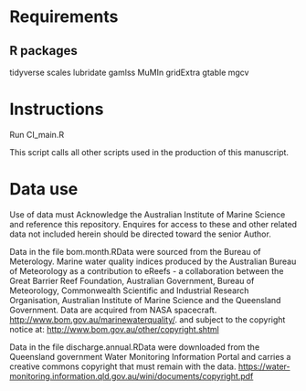 Requirements
================

R packages
---------------
tidyverse
scales
lubridate
gamlss
MuMIn
gridExtra
gtable
mgcv

Instructions
================

Run CI_main.R

This script calls all other scripts used in the production of this manuscript.

Data use
================
Use of data must Acknowledge the Australian Institute of Marine Science and reference this repository. Enquires for access to these and other related data not included herein should be directed toward the senior Author. 

Data in the file bom.month.RData were sourced from the Bureau of Meterology. Marine water quality indices produced by the Australian Bureau of Meteorology as a contribution to eReefs - a collaboration between the Great Barrier Reef Foundation, Australian Government, Bureau of Meteorology, Commonwealth Scientific and Industrial Research Organisation, Australian Institute of Marine Science and the Queensland Government. Data are acquired from NASA spacecraft. http://www.bom.gov.au/marinewaterquality/. and subject to the copyright notice at: http://www.bom.gov.au/other/copyright.shtml

Data in the file discharge.annual.RData were downloaded from the Queensland government Water Monitoring Information Portal and carries a creative commons copyright that must remain with the data. https://water-monitoring.information.qld.gov.au/wini/documents/copyright.pdf
